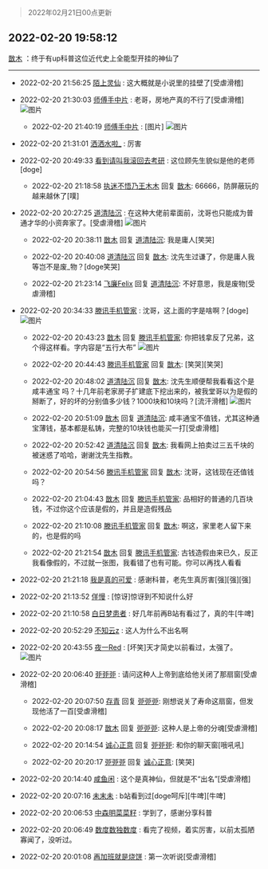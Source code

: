 > 2022年02月21日00点更新
<link rel="stylesheet" href="https://cdn.jsdelivr.net/gh/taotie6/sampleJSON@main/css/photo_show.css">
<meta name="referrer" content="no-referrer" />


 ## 2022-02-20 19:58:12 

 [㪚木](https://www.coolapk.com/feed/33700453?shareKey=ZTBlZjYwMTUzYWYzNjIxMjJmNTk~) ：终于有up科普这位近代史上全能型开挂的神仙了 

<div class="album">
</div>

 ------- 

- 2022-02-20 21:56:25 [陌上灵仙](uid=3187911) : 这大概就是小说里的挂壁了[受虐滑稽] 

- 2022-02-20 21:30:03 [师傅手中片](uid=1467971) : 老哥，房地产真的不行了[受虐滑稽] ![图片](https://image.coolapk.com/feed/2022/0220/21/1467971_2295d237_3802_703_255@1080x1920.jpeg)

    - 2022-02-20 21:40:19 [师傅手中片](uid=1467971) : [图片] ![图片](https://image.coolapk.com/feed/2022/0220/21/1467971_df62571a_4418_6653_593@1080x1831.jpeg)

- 2022-02-20 21:31:01 [洒洒水啦_](uid=652939) : 厉害 

- 2022-02-20 20:49:33 [看到请叫我滚回去考研](uid=3241499) : 这位顾先生貌似是他的老师[doge] 

    - 2022-02-20 21:18:58 [执迷不悟乃王木木](uid=2085738) 回复 [㪚木](uid=1081091): 66666，防屏蔽玩的越来越休了[噗] 

- 2022-02-20 20:27:25 [道清陆沉](uid=889471) : 在这种大佬前辈面前，沈哥也只能成为普通才华的小资奔家了。[受虐滑稽] ![图片](https://image.coolapk.com/feed/2022/0220/20/889471_edc52a3e_0044_6574_140@2160x2900.jpeg)

    - 2022-02-20 20:38:11 [㪚木](uid=1081091) 回复 [道清陆沉](uid=889471): 我是庸人[笑哭] 

    - 2022-02-20 20:40:08 [道清陆沉](uid=889471) 回复 [㪚木](uid=1081091): 沈先生过谦了，你是庸人我等岂不是废_物？[doge笑哭] 

    - 2022-02-20 21:23:14 [飞廉Felix](uid=900024) 回复 [道清陆沉](uid=889471): 不好意思，我是废物[受虐滑稽] 

- 2022-02-20 20:34:33 [滕讯手机管家](uid=2610581) : 沈哥，这上面的字是啥啊？[doge] ![图片](https://image.coolapk.com/feed/2022/0220/20/2610581_6c703024_0468_8821_42@2494x3325.jpeg)

    - 2022-02-20 20:43:23 [㪚木](uid=1081091) 回复 [滕讯手机管家](uid=2610581): 你把钱拿反了兄弟，这个得这样看。字内容是“五行大布” ![图片](https://image.coolapk.com/feed/2022/0220/20/1081091_1d1ae4d1_1002_4134_269@2494x3325.jpeg)

    - 2022-02-20 20:44:43 [滕讯手机管家](uid=2610581) 回复 [㪚木](uid=1081091): [笑哭][笑哭] 

    - 2022-02-20 20:48:02 [道清陆沉](uid=889471) 回复 [㪚木](uid=1081091): 沈先生顺便帮我看看这个是 咸丰通宝 吗？十几年前老家房子扩建底下挖出来的，被我堂哥以为是假的掰断了，好的坏的分别值多少钱？1000块和10块吗？[流汗滑稽] ![图片](https://image.coolapk.com/feed/2022/0220/20/889471_e48d758e_1281_8493_513@2880x2880.jpeg)

    - 2022-02-20 20:51:09 [㪚木](uid=1081091) 回复 [道清陆沉](uid=889471): 咸丰通宝不值钱，尤其这种通宝薄钱，基本都是私铸，完整的10块钱也能买一打[受虐滑稽] 

    - 2022-02-20 20:52:42 [道清陆沉](uid=889471) 回复 [㪚木](uid=1081091): 我看网上拍卖过三五千块的被迷惑了哈哈，谢谢沈先生指教。 

    - 2022-02-20 20:54:56 [滕讯手机管家](uid=2610581) 回复 [㪚木](uid=1081091): 沈哥，这钱现在还值钱吗？ 

    - 2022-02-20 21:04:43 [㪚木](uid=1081091) 回复 [滕讯手机管家](uid=2610581): 品相好的普通的几百块钱，不过你这个应该是假的，并且是造假残品 

    - 2022-02-20 21:10:08 [滕讯手机管家](uid=2610581) 回复 [㪚木](uid=1081091): 啊这，家里老人留下来的，也是假的吗 

    - 2022-02-20 21:21:54 [㪚木](uid=1081091) 回复 [滕讯手机管家](uid=2610581): 古钱造假由来已久，反正我看像假的，不过就一张图，我看错了也有可能。你可以再找人看看 

- 2022-02-20 21:21:18 [我是真的可爱](uid=731138) : 感谢科普，老先生真厉害[强][强][强] 

- 2022-02-20 21:13:52 [佯慢](uid=888105) : [惊讶]惊讶到不知说什么好 

- 2022-02-20 21:10:58 [白日梦患者](uid=533502) : 好几年前再B站有看过了，真的牛[牛啤] 

- 2022-02-20 20:52:29 [不知云z](uid=5657858) : 这人为什么不出名啊 

- 2022-02-20 20:43:55 [夜一Red](uid=821804) : [坏笑]天才简史以前看过，太强了。 ![图片](https://image.coolapk.com/feed/2022/0220/20/821804_0aa00e36_1033_9416_730@1080x1920.jpeg)

- 2022-02-20 20:06:40 [戼戼戼](uid=4044548) : 请问这种人上帝到底给他关闭了那扇窗[受虐滑稽] 

    - 2022-02-20 20:07:50 [存青](uid=1006954) 回复 [戼戼戼](uid=4044548): 刚想说关了寿命这扇窗，但发现他活了一百[受虐滑稽] 

    - 2022-02-20 20:08:17 [㪚木](uid=1081091) 回复 [戼戼戼](uid=4044548): 这种人是上帝的分魂[受虐滑稽] 

    - 2022-02-20 20:14:54 [诚心正意](uid=702743) 回复 [戼戼戼](uid=4044548): 和你的聊天窗[哦吼吼] 

    - 2022-02-20 20:20:17 [戼戼戼](uid=4044548) 回复 [诚心正意](uid=702743): [笑哭] 

- 2022-02-20 20:14:40 [咸鱼闲](uid=3783511) : 这个是真神仙，但就是不“出名”[受虐滑稽] 

- 2022-02-20 20:07:16 [未末未](uid=3823482) : b站看到过[doge呵斥][牛啤][牛啤] 

- 2022-02-20 20:06:53 [中森明菜菜籽](uid=1619950) : 学到了，感谢分享科普 

- 2022-02-20 20:06:49 [数度数独数度](uid=1649918) : 看完了视频，着实厉害，以前太孤陋寡闻了，没听过。 

- 2022-02-20 20:01:08 [再加班就是烧饼](uid=2281677) : 第一次听说[受虐滑稽] 

